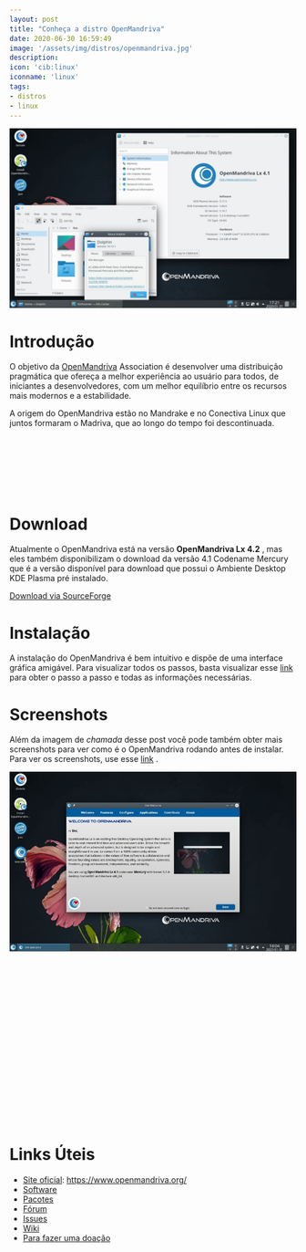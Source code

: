 ```yaml
---
layout: post
title: "Conheça a distro OpenMandriva"
date: 2020-06-30 16:59:49
image: '/assets/img/distros/openmandriva.jpg'
description:
icon: 'cib:linux'
iconname: 'linux'
tags:
- distros
- linux
---
```


![Conheça a distro OpenMandriva](/assets/img/distros/openmandriva.jpg)

# Introdução

O objetivo da [OpenMandriva](https://www.openmandriva.org/) Association é desenvolver uma distribuição pragmática que ofereça a melhor experiência ao usuário para todos, de iniciantes a desenvolvedores, com um melhor equilíbrio entre os recursos mais modernos e a estabilidade.

A origem do OpenMandriva estão no Mandrake e no Conectiva Linux que juntos formaram o Madriva, que ao longo do tempo foi descontinuada.

<!-- MINI ANÚNCIO -->
<script async src="//pagead2.googlesyndication.com/pagead/js/adsbygoogle.js"></script>
<!-- Games Root -->
<ins class="adsbygoogle"
style="display:inline-block;width:730px;height:95px"
data-ad-client="ca-pub-2838251107855362"
data-ad-slot="5351066970"></ins>
<script>
(adsbygoogle = window.adsbygoogle || []).push({});
</script>

# Download
Atualmente o OpenMandriva está na versão **OpenMandriva Lx 4.2** , mas eles também disponibilizam o download da versão 4.1 Codename Mercury que é a versão disponível para download que possui o Ambiente Desktop KDE Plasma pré instalado.

<a href="https://sourceforge.net/projects/openmandriva/postdownload" class="btn btn-success">Download via SourceForge</a>


# Instalação
A instalação do OpenMandriva é bem intuitivo e dispõe de uma interface gráfica amigável. Para visualizar todos os passos, basta visualizar esse [link](https://wiki.openmandriva.org/en/doc/guides/howto-install-steam) para obter o passo a passo e todas as informações necessárias.

# Screenshots
Além da imagem de *chamada* desse post você pode também obter mais screenshots para ver como é o OpenMandriva rodando antes de instalar. Para ver os screenshots, use esse [link](https://gallery.openmandriva.org/index.php?/category/33) .

![alt](/assets/img/distros/openmandriva-2.jpg)

<!-- QUADRADO -->
<script async src="//pagead2.googlesyndication.com/pagead/js/adsbygoogle.js"></script>
<ins class="adsbygoogle"
style="display:inline-block;width:336px;height:280px"
data-ad-client="ca-pub-2838251107855362"
data-ad-slot="5351066970"></ins>
<script>
(adsbygoogle = window.adsbygoogle || []).push({});
</script>

# Links Úteis
+ [Site oficial](https://openmandriva.org/): <https://www.openmandriva.org/>
+ [Software](https://github.com/OpenMandrivaSoftware)
+ [Pacotes](https://github.com/OpenMandrivaAssociation)
+ [Fórum](https://forum.openmandriva.org/)
+ [Issues](https://issues.openmandriva.org/)
+ [Wiki](https://wiki.openmandriva.org/en/home)
+ [Para fazer uma doação](https://www.openmandriva.org/donate)
